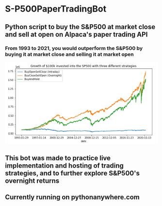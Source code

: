 # S-P500PaperTradingBot

## Python script to buy the S&P500 at market close and sell at open on Alpaca's paper trading API

### From 1993 to 2021, you would outperform the S&P500 by buying it at market close and selling it at market open 

![Strategies compared](https://github.com/CarlJacobson/S-P500PaperTradingBot/blob/main/Images/SP500_strategies.png)

## This bot was made to practice live implementation and hosting of trading strategies, and to further explore S&P500's overnight returns


## Currently running on pythonanywhere.com
